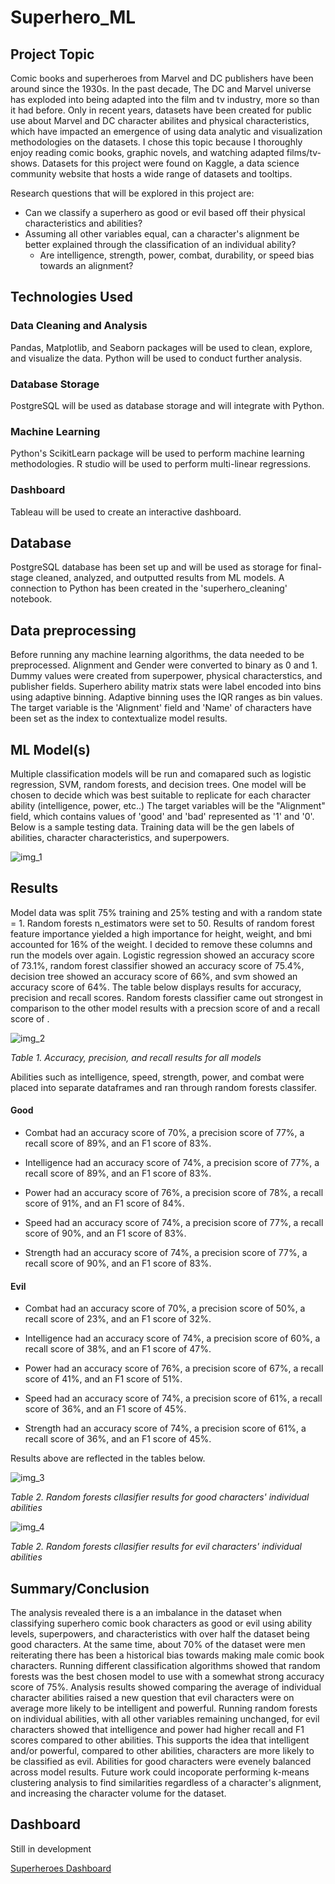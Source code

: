 # Superhero_ML

## Project Topic

Comic books and superheroes from Marvel and DC publishers have been around since the 1930s. In the past decade, The DC and Marvel universe has exploded into being adapted into the film and tv industry, more so than it had before. Only in recent years, datasets have been created for public use about Marvel and DC character abilites and physical characteristics, which have impacted an emergence of using data analytic and visualization methodologies on the datasets. I chose this topic because I thoroughly enjoy reading comic books, graphic novels, and watching adapted films/tv-shows.  Datasets for this project were found on Kaggle, a data science community website that hosts a wide range of datasets and tooltips.

Research questions that will be explored in this project are:

- Can we classify a superhero as good or evil based off their physical characteristics and abilities? 
- Assuming all other variables equal, can a character's alignment be better explained through the classification of an individual ability?
     - Are intelligence, strength, power, combat, durability, or speed bias towards an alignment?

## Technologies Used

### Data Cleaning and Analysis
Pandas, Matplotlib, and Seaborn packages will be used to clean, explore, and visualize the data. Python will be used to conduct further analysis.

### Database Storage
PostgreSQL will be used as database storage and will integrate with Python.

### Machine Learning
Python's ScikitLearn package will be used to perform machine learning methodologies. R studio will be used to perform multi-linear regressions.

### Dashboard
Tableau will be used to create an interactive dashboard.

## Database
PostgreSQL database has been set up and will be used as storage for final-stage cleaned, analyzed, and outputted results from ML models. A connection to Python has been created in the 'superhero_cleaning' notebook.


## Data preprocessing

Before running any machine learning algorithms, the data needed to be preprocessed. Alignment and Gender were converted to binary as 0 and 1. Dummy values were created from superpower, physical characterstics, and publisher fields. Superhero ability matrix stats were label encoded into bins using adaptive binning. Adaptive binning uses the IQR ranges as bin values. The target variable is the 'Alignment' field and 'Name' of characters have been set as the index to contextualize model results.

## ML Model(s)

Multiple classification models will be run and comapared such as logistic regression, SVM, random forests, and decision trees. One model will be chosen to decide which was best suitable to replicate for each character ability (intelligence, power, etc..) The target variables will be the "Alignment" field, which contains values of 'good' and 'bad' represented as '1' and '0'. Below is a sample testing data. Training data will be the gen labels of abilities, character characteristics, and superpowers.

![img_1](https://github.com/jmasurovsky/Superhero_ML/blob/main/images/Alignment.png)


## Results

Model data was split 75% training and 25% testing and with a random state = 1. Random forests n_estimators were set to 50. Results of random forest feature importance yielded a high importance for height, weight, and bmi accounted for 16% of the weight. I decided to remove these columns and run the models over again. Logistic regression showed an accuracy score of 73.1%, random forest classifier showed an accuracy score of 75.4%, decision tree showed an accuracy score of 66%, and svm showed an accuracy score of 64%. The table below displays results for accuracy, precision and recall scores. Random forests classifier came out strongest in comparison to the other model results with a precsion score of and a recall score of . 

![img_2](https://github.com/jmasurovsky/Superhero_ML/blob/main/images/all_model_results.png)

*Table 1. Accuracy, precision, and recall results for all models*

Abilities such as intelligence, speed, strength, power, and combat were placed into separate dataframes and ran through random forests classifer.

#### Good

 - Combat had an accuracy score of 70%, a precision score of 77%, a recall score of 89%, and an F1 score of 83%.
 
 - Intelligence had an accuracy score of 74%, a precision score of 77%, a recall score of 89%, and an F1 score of 83%.
 
 - Power had an accuracy score of 76%, a precision score of 78%, a recall score of 91%, and an F1 score of 84%.
 
 - Speed had an accuracy score of 74%, a precision score of 77%, a recall score of 90%, and an F1 score of 83%.
 
 - Strength had an accuracy score of 74%, a precision score of 77%, a recall score of 90%, and an F1 score of 83%.
 
#### Evil

 - Combat had an accuracy score of 70%, a precision score of 50%, a recall score of 23%, and an F1 score of 32%.
 
 - Intelligence had an accuracy score of 74%, a precision score of 60%, a recall score of 38%, and an F1 score of 47%.
 
 - Power had an accuracy score of 76%, a precision score of 67%, a recall score of 41%, and an F1 score of 51%.
 
 - Speed had an accuracy score of 74%, a precision score of 61%, a recall score of 36%, and an F1 score of 45%.
 
 - Strength had an accuracy score of 74%, a precision score of 61%, a recall score of 36%, and an F1 score of 45%.
 
Results above are reflected in the tables below.

![img_3](https://github.com/jmasurovsky/Superhero_ML/blob/main/images/.png)

*Table 2. Random forests cllasifier results for good characters' individual abilities*

![img_4](https://github.com/jmasurovsky/Superhero_ML/blob/main/images/.png)

*Table 2. Random forests cllasifier results for evil characters' individual abilities*

## Summary/Conclusion

The analysis revealed there is a an imbalance in the dataset when classifying superhero comic book characters as good or evil using ability levels, superpowers, and characteristics with over half the dataset being good characters. At the same time, about 70% of the dataset were men reiterating there has been a historical bias towards making male comic book characters. Running different classification algorithms showed that random forests was the best chosen model to use with a somewhat strong accuracy score of 75%. Analysis results showed comparing the average of individual character abilities raised a new question that evil characters were on average more likely to be intelligent and powerful. Running random forests on individual abilities, with all other variables remaining unchanged, for evil characters showed that intelligence and power had higher recall and F1 scores compared to other abilities. This supports the idea that intelligent and/or powerful, compared to other abilities, characters are more likely to be classified as evil. Abilities for good characters were evenely balanced across model results. Future work could incoporate performing k-means clustering analysis to find similarities regardless of a character's alignment, and increasing the character volume for the dataset. 

## Dashboard

Still in development

[Superheroes Dashboard](https://public.tableau.com/profile/jason.masurovsky#!/vizhome/Superheroes_Villains_Dashboard/Prototype)
